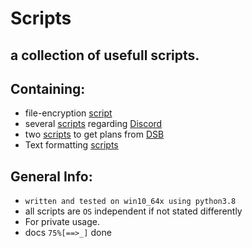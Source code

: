 # Scripts
## a collection of usefull scripts.
## Containing:
 - file-encryption [script](https://github.com/xNaCly/scripts/tree/master/encrypt)
 - several [scripts](https://github.com/xNaCly/scripts/tree/master/discord) regarding [Discord](https://discordapp.com/company)
 - two [scripts](https://github.com/xNaCly/scripts/tree/master/dsb) to get plans from [DSB](https://digitales-schwarzes-brett.de/)
 - Text formatting [scripts](https://github.com/xNaCly/scripts/tree/master/Text%20Formatting)

## General Info:

- `written and tested on win10_64x using python3.8`<br>
- all scripts are `OS` independent if not stated differently
  <br>
- For private usage.
- docs `75%[==>_]` done
